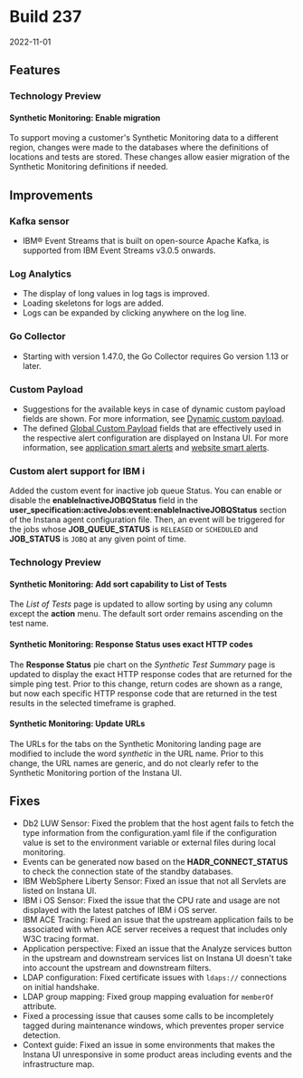 # Build 237

2022-11-01

## Features

### Technology Preview

#### Synthetic Monitoring: Enable migration

To support moving a customer's Synthetic Monitoring data to a different region, changes were made to the databases where the definitions of locations and tests are stored. These changes allow easier migration of the Synthetic Monitoring definitions if needed.

## Improvements

### Kafka sensor

- IBM® Event Streams that is built on open-source Apache Kafka, is supported from IBM Event Streams v3.0.5 onwards.

### Log Analytics

- The display of long values in log tags is improved.
- Loading skeletons for logs are added.
- Logs can be expanded by clicking anywhere on the log line.

### Go Collector

- Starting with version 1.47.0, the Go Collector requires Go version 1.13 or later.

### Custom Payload

- Suggestions for the available keys in case of dynamic custom payload fields are shown. For more information, see [Dynamic custom payload](https://www.ibm.com/docs/en/instana-observability/current?topic=alerts-configuring-custom-payloads#dynamic-custom-payload).
- The defined [Global Custom Payload](https://www.ibm.com/docs/en/instana-observability/current?topic=alerts-configuring-custom-payloads#configure-custom-payload-globally) fields that are effectively used in the respective alert configuration are displayed on Instana UI. For more information, see [application smart alerts](https://www.ibm.com/docs/en/instana-observability/current?topic=applications-smart-alerts#custom-payloads) and [website smart alerts](https://www.ibm.com/docs/en/instana-observability/current?topic=websites-smart-alerts#custom-payloads).

### Custom alert support for IBM i

Added the custom event for inactive job queue Status. You can enable or disable the **enableInactiveJOBQStatus** field in the **user_specification:activeJobs:event:enableInactiveJOBQStatus** section of the Instana agent configuration file. Then, an event will be triggered for the jobs whose **JOB_QUEUE_STATUS** is `RELEASED` or `SCHEDULED` and **JOB_STATUS** is `JOBQ` at any given point of time.

### Technology Preview

#### Synthetic Monitoring: Add sort capability to List of Tests

The _List of Tests_ page is updated to allow sorting by using any column except the **action** menu. The default sort order remains ascending on the test name.

#### Synthetic Monitoring: Response Status uses exact HTTP codes

The **Response Status** pie chart on the _Synthetic Test Summary_ page is updated to display the exact HTTP response codes that are returned for the simple ping test. Prior to this change, return codes are shown as a range, but now each specific HTTP response code that are returned in the test results in the selected timeframe is graphed.

#### Synthetic Monitoring: Update URLs

The URLs for the tabs on the Synthetic Monitoring landing page are modified to include the word _synthetic_ in the URL name. Prior to this change, the URL names are generic, and do not clearly refer to the Synthetic Monitoring portion of the Instana UI.

## Fixes

* Db2 LUW Sensor: Fixed the problem that the host agent fails to fetch the type information from the configuration.yaml file if the configuration value is set to the environment variable or external files during local monitoring.
* Events can be generated now based on the **HADR_CONNECT_STATUS** to check the connection state of the standby databases.
* IBM WebSphere Liberty Sensor: Fixed an issue that not all Servlets are listed on Instana UI.
* IBM i OS Sensor: Fixed the issue that the CPU rate and usage are not displayed with the latest patches of IBM i OS server.
* IBM ACE Tracing: Fixed an issue that the upstream application fails to be associated with when ACE server receives a request that includes only W3C tracing format.
* Application perspective: Fixed an issue that the Analyze services button in the upstream and downstream services list on Instana UI doesn't take into account the upstream and downstream filters.
* LDAP configuration: Fixed certificate issues with `ldaps://` connections on initial handshake.
* LDAP group mapping: Fixed group mapping evaluation for `memberOf` attribute.
* Fixed a processing issue that causes some calls to be incompletely tagged during maintenance windows, which preventes proper service detection.
* Context guide: Fixed an issue in some environments that makes the Instana UI unresponsive in some product areas including events and the infrastructure map.
